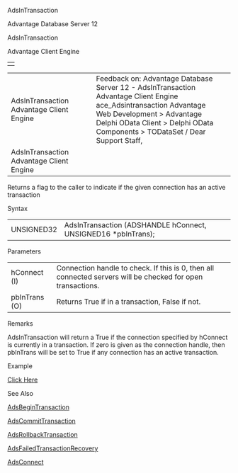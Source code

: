 AdsInTransaction




Advantage Database Server 12  

AdsInTransaction

Advantage Client Engine

|  |
| --- |
|  |

|  |  |  |  |  |
| --- | --- | --- | --- | --- |
| AdsInTransaction  Advantage Client Engine |  |  | Feedback on: Advantage Database Server 12 - AdsInTransaction Advantage Client Engine ace\_Adsintransaction Advantage Web Development > Advantage Delphi OData Client > Delphi OData Components > TODataSet / Dear Support Staff, |  |
| AdsInTransaction  Advantage Client Engine |  |  |  |  |

Returns a flag to the caller to indicate if the given connection has an active transaction

Syntax

|  |  |
| --- | --- |
| UNSIGNED32 | AdsInTransaction (ADSHANDLE hConnect,  UNSIGNED16 \*pbInTrans); |

Parameters

|  |  |
| --- | --- |
| hConnect (I) | Connection handle to check. If this is 0, then all connected servers will be checked for open transactions. |
| pbInTrans (O) | Returns True if in a transaction, False if not. |

Remarks

AdsInTransaction will return a True if the connection specified by hConnect is currently in a transaction. If zero is given as the connection handle, then pbInTrans will be set to True if any connection has an active transaction.

Example

[Click Here](ace_examples.htm#adsintransactionexample)

See Also

[AdsBeginTransaction](ace_adsbegintransaction.htm)

[AdsCommitTransaction](ace_adscommittransaction.htm)

[AdsRollbackTransaction](ace_adsrollbacktransaction.htm)

[AdsFailedTransactionRecovery](ace_adsfailedtransactionrecovery.htm)

[AdsConnect](ace_adsconnect.htm)
